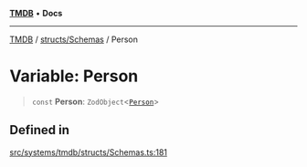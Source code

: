 [**TMDB**](../../../README.md) • **Docs**

***

[TMDB](../../../README.md) / [structs/Schemas](../README.md) / Person

# Variable: Person

> `const` **Person**: `ZodObject`\<[`Person`](../type-aliases/Person.md)\>

## Defined in

[src/systems/tmdb/structs/Schemas.ts:181](https://github.com/Norviah/media-hub/blob/65ee01fce9c30692d28d2f4e608ea7f18b4d7381/src/systems/tmdb/structs/Schemas.ts#L181)
